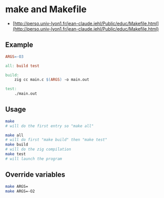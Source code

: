 # make and Makefile

- [http://perso.univ-lyon1.fr/jean-claude.iehl/Public/educ/Makefile.html](http://perso.univ-lyon1.fr/jean-claude.iehl/Public/educ/Makefile.html)

## Example

```Makefile
ARGS=-O3

all: build test

build:
    zig cc main.c $(ARGS) -o main.out

test:
    ./main.out
```

## Usage

```sh
make
# will do the first entry so "make all"

make all
# will do first "make build" then "make test"
make build
# will do the zig compilation
make test
# will launch the program
```

## Override variables

```sh
make ARGS=
make ARGS=-O2
```
